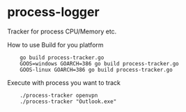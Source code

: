 # process-logger
Tracker for process CPU/Memory etc.

How to use
Build for you platform
```
    go build process-tracker.go
    GOOS=windows GOARCH=386 go build process-tracker.go
    GOOS-linux GOARCH=386 go build process-tracker.go
```

Execute with process you want to track
```
    ./process-tracker openvpn
    ./process-tracker "Outlook.exe"
```
